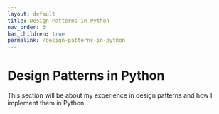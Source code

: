 ```yaml
---
layout: default
title: Design Patterns in Python
nav_order: 3
has_children: true
permalink: /design-patterns-in-python
---
```


# Design Patterns in Python

This section will be about my experience in design patterns and how I implement them in Python